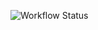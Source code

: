 ![Workflow Status](https://github.com/<OWNER>/<REPOSITORY>/actions/workflows/pipeline.yml/badge.svg)
